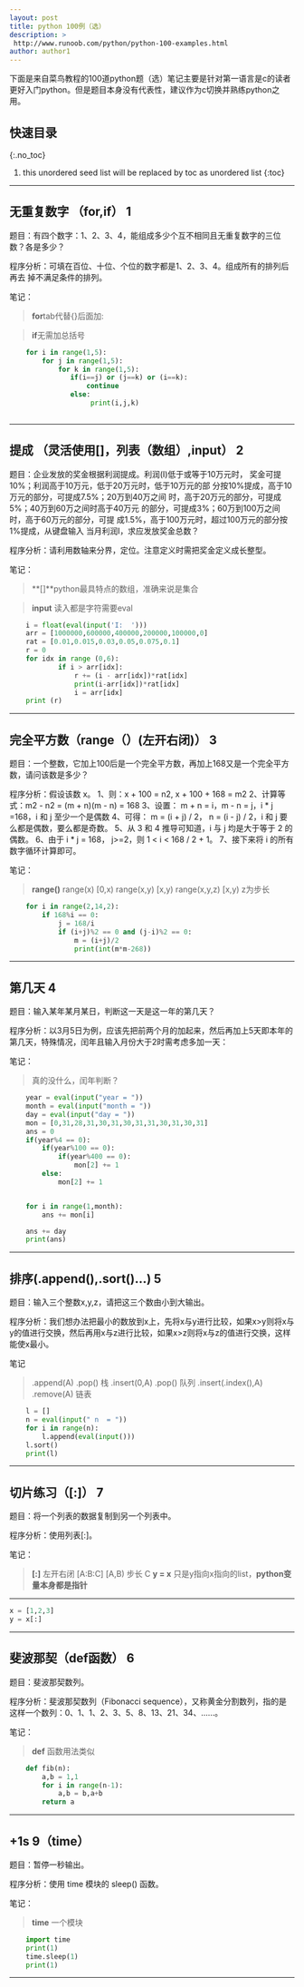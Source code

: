 ```yaml
---
layout: post
title: python 100例（选）
description: >
 http://www.runoob.com/python/python-100-examples.html
author: author1
---
```


下面是来自菜鸟教程的100道python题（选）笔记主要是针对第一语言是c的读者更好入门python。但是题目本身没有代表性，建议作为c切换并熟练python之用。

## 快速目录
{:.no_toc}
1. this unordered seed list will be replaced by toc as unordered list
{:toc}


---
## 无重复数字 （for,if） 1

题目：有四个数字：1、2、3、4，能组成多少个互不相同且无重复数字的三位数？各是多少？

程序分析：可填在百位、十位、个位的数字都是1、2、3、4。组成所有的排列后再去 掉不满足条件的排列。

笔记： 
>**for**tab代替{}后面加:

>**if**无需加总括号
  


~~~py
    for i in range(1,5):
        for j in range(1,5):
            for k in range(1,5):
               if(i==j) or (j==k) or (i==k):
                   continue
               else:
                    print(i,j,k)
                
~~~

----

## 提成  （灵活使用[]，列表（数组）,input） 2
题目：企业发放的奖金根据利润提成。利润(I)低于或等于10万元时，
奖金可提10%；利润高于10万元，低于20万元时，低于10万元的部
分按10%提成，高于10万元的部分，可提成7.5%；20万到40万之间
时，高于20万元的部分，可提成5%；40万到60万之间时高于40万元
的部分，可提成3%；60万到100万之间时，高于60万元的部分，可提
成1.5%，高于100万元时，超过100万元的部分按1%提成，从键盘输入
当月利润I，求应发放奖金总数？

程序分析：请利用数轴来分界，定位。注意定义时需把奖金定义成长整型。

笔记：
>**[]**python最具特点的数组，准确来说是集合

>**input** 读入都是字符需要eval
~~~py
    i = float(eval(input('I:  ')))
    arr = [1000000,600000,400000,200000,100000,0]
    rat = [0.01,0.015,0.03,0.05,0.075,0.1]
    r = 0
    for idx in range (0,6):
            if i > arr[idx]:
                r += (i - arr[idx])*rat[idx]
                print(i-arr[idx])*rat[idx]
                i = arr[idx]
    print (r)
~~~

---

## 完全平方数（range（）(左开右闭)） 3
题目：一个整数，它加上100后是一个完全平方数，再加上168又是一个完全平方数，请问该数是多少？

程序分析：假设该数 x。
1、则：x + 100 = n2, x + 100 + 168 = m2
2、计算等式：m2 - n2 = (m + n)(m - n) = 168
3、设置： m + n = i，m - n = j，i * j =168，i 和 j 至少一个是偶数
4、可得： m = (i + j) / 2， n = (i - j) / 2，i 和 j 要么都是偶数，要么都是奇数。
5、从 3 和 4 推导可知道，i 与 j 均是大于等于 2 的偶数。
6、由于 i * j = 168， j>=2，则 1 < i < 168 / 2 + 1。
7、接下来将 i 的所有数字循环计算即可。

笔记：
>**range()** range(x) [0,x) range(x,y) [x,y) range(x,y,z) [x,y) z为步长
~~~py
    for i in range(2,14,2):
        if 168%i == 0:
            j = 168/i
            if (i+j)%2 == 0 and (j-i)%2 == 0:
                m = (i+j)/2
                print(int(m*m-268)) 
~~~

---
## 第几天 4

题目：输入某年某月某日，判断这一天是这一年的第几天？

程序分析：以3月5日为例，应该先把前两个月的加起来，然后再加上5天即本年的第几天，特殊情况，闰年且输入月份大于2时需考虑多加一天：

笔记：
>真的没什么，闰年判断？

~~~py
    year = eval(input("year = "))
    month = eval(input("month = "))
    day = eval(input("day = "))
    mon = [0,31,28,31,30,31,30,31,31,30,31,30,31]
    ans = 0
    if(year%4 == 0):
        if(year%100 == 0):
            if(year%400 == 0):
                mon[2] += 1
        else: 
            mon[2] += 1


    for i in range(1,month):
        ans += mon[i]

    ans += day
    print(ans)
~~~

---

## 排序(.append(),.sort()...) 5

题目：输入三个整数x,y,z，请把这三个数由小到大输出。

程序分析：我们想办法把最小的数放到x上，先将x与y进行比较，如果x>y则将x与y的值进行交换，然后再用x与z进行比较，如果x>z则将x与z的值进行交换，这样能使x最小。

笔记
>.append(A) .pop() 栈
>.insert(0,A) .pop() 队列
>.insert(.index(),A) .remove(A) 链表
~~~py
    l = []
    n = eval(input(" n  = "))
    for i in range(n):
        l.append(eval(input()))
    l.sort()
    print(l)
~~~

---

## 切片练习（[:]） 7

题目：将一个列表的数据复制到另一个列表中。

程序分析：使用列表[:]。

笔记：
>**[:]** 左开右闭 [A:B:C] [A,B) 步长 C
>**y = x** 只是y指向x指向的list，**python变量本身都是指针**

---
~~~py
x = [1,2,3]
y = x[:]
~~~
---

## 斐波那契（def函数） 6
题目：斐波那契数列。

程序分析：斐波那契数列（Fibonacci sequence），又称黄金分割数列，指的是这样一个数列：0、1、1、2、3、5、8、13、21、34、……。

笔记：
>**def** 函数用法类似
~~~py
    def fib(n):
        a,b = 1,1
        for i in range(n-1):
            a,b = b,a+b
        return a
~~~


---

## +1s 9（time）

题目：暂停一秒输出。

程序分析：使用 time 模块的 sleep() 函数。

笔记：
>**time** 一个模块
~~~py
    import time
    print(1)
    time.sleep(1)
    print(1)
~~~
---